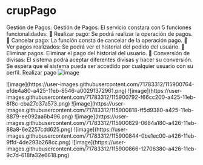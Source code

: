 # crupPago
Gestión de Pagos.
Gestión de Pagos.
El servicio constara con 5 funciones funcionalidades:
	Realizar pago: Se podrá realizar la operación de pagos.
	Cancelar pago: La función consta de cancelar de la operación pago.
	Ver pagos realizados: Se podrá ver el historial del pedido del usuario.
	Eliminar pagos: Eliminar el pago del historial del usuario.
	Conversión de divisas: El sistema podrá aceptar diferentes divisas y hacer su conversión.
Se espera que el sistema pueda ser accedido por cualquier usuario con su perfil.
Realizar pago
![image](https://user-images.githubusercontent.com/71783312/115900719-e228c500-a425-11eb-945d-aacf1da854eb.png)


<RealizarPagoRequest>
	![image](https://user-images.githubusercontent.com/71783312/115900764-efde4a80-a425-11eb-8546-a00291372961.png)
 
<RealizarPagoResponse>
	![image](https://user-images.githubusercontent.com/71783312/115900792-f66cc200-a425-11eb-8f8c-cba27c37a573.png)

	 
<CancelarPagoRequest>
	![image](https://user-images.githubusercontent.com/71783312/115900818-ff5d9380-a425-11eb-8879-ee092aa6b496.png)

	 
<CancelarPago Responde >
	 ![image](https://user-images.githubusercontent.com/71783312/115900829-0684a180-a426-11eb-88a8-6e2257cdd625.png)

<BucarPagos Resquest >
	![image](https://user-images.githubusercontent.com/71783312/115900844-0be1ec00-a426-11eb-9ffd-4de293b268cc.png)

<BuscarPagosResponse>
	 ![image](https://user-images.githubusercontent.com/71783312/115900866-12706380-a426-11eb-9c7d-618fa32e6618.png)

<EliminarPagoRequest>	 
<EliminarPago Response>
	

	


